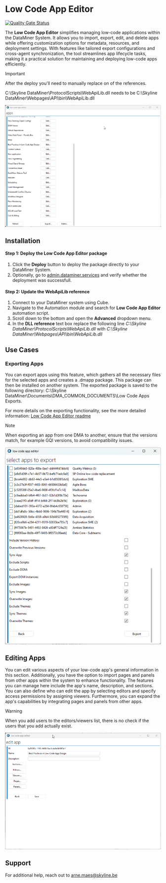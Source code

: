 # Low Code App Editor

[![Quality Gate Status](https://sonarcloud.io/api/project_badges/measure?project=SkylineCommunications_Low-Code-App-Extensions&metric=alert_status)](https://sonarcloud.io/summary/new_code?id=SkylineCommunications_Low-Code-App-Extensions)

The **Low Code App Editor** simplifies managing low-code applications within the DataMiner System. It allows you to import, export, edit, and delete apps while offering customization options for metadata, resources, and deployment settings. With features like tailored export configurations and cross-agent synchronization, the tool streamlines app lifecycle tasks, making it a practical solution for maintaining and deploying low-code apps efficiently.

> [!IMPORTANT]
> After the deploy you'll need to manually replace on of the references.
>
> C:\Skyline DataMiner\ProtocolScripts\WebApiLib.dll needs to be C:\Skyline DataMiner\Webpages\API\bin\WebApiLib.dll

![Overview](Images/LCAEditor_1_0_0_13.gif)

## Installation

#### Step 1: Deploy the Low Code App Editor package

1. Click the **Deploy** button to deploy the package directly to your DataMiner System.
1. Optionally, go to [admin.dataminer.services](https://admin.dataminer.services/) and verify whether the deployment was successfull.

#### Step 2: Update the WebApiLib reference

1. Connect to your DataMiner system using Cube.
1. Navigate to the Automation module and search for **Low Code App Editor** automation script.
1. Scroll down to the bottom and open the **Advanced** dropdown menu.
1. In the **DLL reference** text box replace the following line *C:\Skyline DataMiner\ProtocolScripts\WebApiLib.dll* with *C:\Skyline DataMiner\Webpages\API\bin\WebApiLib.dll*


## Use Cases

### Exporting Apps
You can export apps using this feature, which gathers all the necessary files for the selected apps and creates a .dmapp package. This package can then be installed on another system. The exported package is saved to the following directory: C:\Skyline DataMiner\Documents\DMA_COMMON_DOCUMENTS\Low Code Apps Exports.

For more details on the exporting functionality, see the more detailed information: [Low Code App Editor readme](https://github.com/SkylineCommunications/Low-Code-App-Editor/blob/main/README.md)

> [!NOTE]
> When exporting an app from one DMA to another, ensure that the versions match, for example GQI versions, to avoid compatibility issues.
>

![Editor](Images/ExportDialog.png)

## Editing Apps
You can edit various aspects of your low-code app's general information in this section. Additionally, you have the option to import pages and panels from other apps within the system to enhance functionality. The features you can manage here include the app's name, description, and sections. You can also define who can edit the app by selecting editors and specify access permissions by assigning viewers. Furthermore, you can expand the app's capabilities by integrating pages and panels from other apps.

> [!WARNING]
> When you add users to the editors/viewers list, there is no check if the users that you add actually exist.
>

![Editor](Images/EditorDialog_1_0_0_13.gif)

## Support

For additional help, reach out to [arne.maes@skyline.be](mailto:arne.maes@skyline.be)